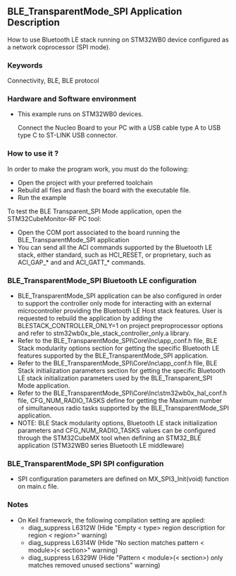 ## __BLE_TransparentMode_SPI Application Description__

How to use Bluetooth LE stack running on STM32WB0 device configured as a network coprocessor (SPI mode).

### __Keywords__

Connectivity, BLE, BLE protocol

### __Hardware and Software environment__

  - This example runs on STM32WB0 devices.
  
    Connect the Nucleo Board to your PC with a USB cable type A to USB type C to ST-LINK USB connector. 
    
### __How to use it ?__

In order to make the program work, you must do the following:

 - Open the project with your preferred toolchain 
 - Rebuild all files and flash the board with the executable file.
 - Run the example

To test the BLE Transparent_SPI Mode application, open the STM32CubeMonitor-RF PC tool:

  - Open the COM port associated to the board running the BLE_TransparentMode_SPI application
  - You can send all the ACI commands supported by the Bluetooth LE stack, either standard, such as HCI_RESET,
    or proprietary, such as ACI_GAP_* and and ACI_GATT_* commands.

### BLE_TransparentMode_SPI Bluetooth LE configuration

  - BLE_TransparentMode_SPI application can be also configured in order to support the controller only mode for interacting with an external microcontroller providing the Bluetooth LE Host stack features. User is requested to rebuild the application by adding the BLESTACK_CONTROLLER_ONLY=1 on project preproprocessor options and refer to stm32wb0x_ble_stack_controller_only.a library.
  - Refer to the BLE_TransparentMode_SPI\Core\Inc\app_conf.h file, BLE Stack modularity options section for getting the specific Bluetooth LE features supported by the  BLE_TransparentMode_SPI application.
  - Refer to the BLE_TransparentMode_SPI\Core\Inc\app_conf.h file,  BLE Stack initialization parameters section for getting the specific Bluetooth LE stack initialization parameters used by the BLE_Transparent_SPI Mode application.
  - Refer to the BLE_TransparentMode_SPI\Core\Inc\stm32wb0x_hal_conf.h file, CFG_NUM_RADIO_TASKS define for getting the Maximum number of simultaneous radio tasks supported  by the BLE_TransparentMode_SPI application.
  - NOTE: BLE Stack modularity options, Bluetooth LE stack initialization parameters and  CFG_NUM_RADIO_TASKS  values can be configured through the STM32CubeMX tool when defining an STM32_BLE application (STM32WB0 series Bluetooth LE middleware)


### BLE_TransparentMode_SPI SPI configuration

  - SPI configuration parameters are defined on MX_SPI3_Init(void) function on main.c file.


### __Notes__
                                            
 - On Keil framework, the following compilation setting are applied:
   - diag_suppress L6312W          (Hide "Empty < type> region description for region < region>" warning)
   - diag_suppress L6314W          (Hide "No section matches pattern < module>(< section>" warning)
   - diag_suppress L6329W          (Hide "Pattern < module>(< section>) only matches removed unused sections" warning)
